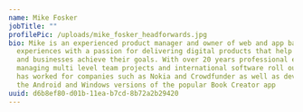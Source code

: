 ```yaml
---
name: Mike Fosker
jobTitle: ""
profilePic: /uploads/mike_fosker_headforwards.jpg
bio: Mike is an experienced product manager and owner of web and app based
  experiences with a passion for delivering digital products that help people
  and businesses achieve their goals. With over 20 years professional experience
  managing multi level team projects and international software roll outs, he
  has worked for companies such as Nokia and Crowdfunder as well as developing
  the Android and Windows versions of the popular Book Creator app
uuid: d6b8ef80-d01b-11ea-b7cd-8b72a2b29420
---
```


